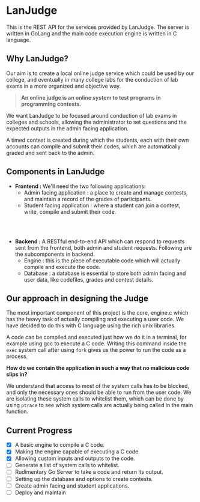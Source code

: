 # LanJudge

This is the REST API for the services provided by LanJudge. The server is written in GoLang and the main code execution engine is written in C language.

## Why LanJudge?

Our aim is to create a local online judge service which could be used by our college, and eventually in many college labs for the conduction of lab exams in a more organized and objective way.

> **An online judge is an online system to test programs in  programming contests.**

We want LanJudge to be focused around conduction of lab exams in colleges and schools, allowing the administrator to set questions and the expected outputs in the admin facing application.

 A timed contest is created during which the students, each with their own accounts can compile and submit their codes, which are automatically graded and sent back to the admin.


 ## Components in LanJudge
 - **Frontend :** We'll need the two following applications:
   - Admin facing application : a place to create and manage contests, and maintain a record of the grades of participants.
   - Student facing application : where a student can join a contest, write, compile and submit their code.
  <br>
  <br>

 - **Backend :** A RESTful end-to-end API which can respond to requests sent from the frontend, both admin and student requests.  Following are the subcomponents in backend.
   - Engine : this is the piece of executable code which will actually compile and execute the code.
   - Database : a database is essential to store both admin facing and user data, like codefiles, grades and contest details.


## Our approach in designing the Judge

The most important component of this project is the core, engine.c which has the heavy task of actually compiling and executing a user code. We have decided to do this with C language using the rich unix libraries.

A code can be compiled and executed just how we do it in a terminal, for example using gcc to execute a C code. Writing this command inside the `exec` system call after using `fork`  gives us the power to run the code as a process.


**How do we contain the application in such a way that no malicious code slips in?**

 We understand that access to most of the system calls has to be blocked, and only the necessary ones should be able to run from the user code. We are isolating these system calls to whitelist them, which can be done by using `ptrace` to see which system calls are actually being called in the main function.

 ## Current Progress

- [X] A basic engine to compile a C code. 
- [X] Making the engine capable of executing a C code.
- [X] Allowing custom inputs and outputs to the code.
- [ ] Generate a list of system calls to whitelist.
- [ ] Rudimentary Go Server to take a code and return its output.
- [ ] Setting up the database and options to create contests.
- [ ] Create admin facing and student applications.
- [ ] Deploy and maintain